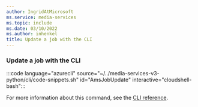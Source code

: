 ```yaml
---
author: IngridAtMicrosoft
ms.service: media-services
ms.topic: include
ms.date: 03/10/2022
ms.author: inhenkel
title: Update a job with the CLI
---
```


### Update a job with the CLI

:::code language="azurecli" source="~/../media-services-v3-python/cli/code-snippets.sh" id="AmsJobUpdate" interactive="cloudshell-bash":::

For more information about this command, see the [CLI reference](/cli/azure/ams/job?view=azure-cli-latest&preserve-view=true#az-ams-job-update).
